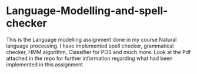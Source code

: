 # Language-Modelling-and-spell-checker

This is the Language modelling assignment done in my course Natural language processing. I have implemented spell checker, grammatical checker, HMM algorithm, Classifier for POS and much more. Look at the Pdf attached in the repo for further information regarding what had been implemented in this assignment 
